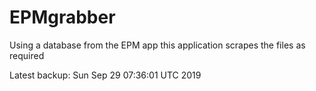 # EPMgrabber
Using a database from the EPM app this application scrapes the files as required


Latest backup: Sun Sep 29 07:36:01 UTC 2019
